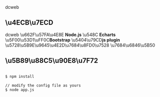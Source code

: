 
dcweb

## \u4ECB\u7ECD

dcweb \u662F\u57FA\u4E8E **Node.js** \u548C **Echarts** \u5F00\u53D1\uFF0C**Bootstrap** \u5404\u79CD**js plugin** \u5728\u5B9E\u9645\u4E2D\u7684\u8FD0\u7528 \u7684\u6846\u5B50

## \u5B89\u88C5\u90E8\u7F72

```bash

$ npm install

// modify the config file as yours
$ node app.js